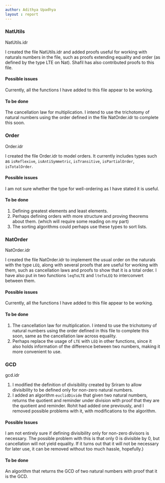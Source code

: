 ```yaml
---
author: Adithya Upadhya
layout : report
---
```


### NatUtils
NatUtils.idr

I created the file NatUtils.idr and added proofs useful for working with naturals numbers in the file, such as proofs extending equality and order (as defined by the type LTE on Nat). Shafil has also contributed proofs to this file.

#### Possible issues
Currently, all the functions I have added to this file appear to be working.

#### To be done
The cancellation law for multiplication. I intend to use the trichotomy of natural numbers using the order defined in the file NatOrder.idr to complete this soon.

### Order
Order.idr

I created the file Order.idr to model orders. It currently includes types such as `isReflexive`, `isAntiSymmetric`, `isTransitive`, `isPartialOrder`, `isTotalOrder`.

#### Possible issues
I am not sure whether the type for well-ordering as I have stated it is useful.

#### To be done
1. Defining greatest elements and least elements.
2. Perhaps defining orders with more structure and proving theorems about them. (which will require some reading on my part)
3. The sorting algorithms could perhaps use these types to sort lists.

### NatOrder
NatOrder.idr

I created the file NatOrder.idr to implement the usual order on the naturals with the type `LEQ`, along with several proofs that are useful for working with them, such as cancellation laws and proofs to show that it is a total order. I have also put in two functions `leqToLTE` and `lteToLEQ` to interconvert between them.

#### Possible issues
Currently, all the functions I have added to this file appear to be working.

#### To be done
1. The cancellation law for multiplication. I intend to use the trichotomy of natural numbers using the order defined in this file to complete this soon, same as the cancellation law across equality.
2. Perhaps replace the usage of `LTE` with `LEQ` in other functions, since it also holds information of the difference between two numbers, making it more convenient to use.

### GCD
gcd.idr

1. I modified the definition of divisibility created by Sriram to allow divisibility to be defined only for non-zero natural numbers.
2. I added an algorithm `euclidDivide` that given two natural numbers, returns the quotient and reminder under division with proof that they are the quotient and reminder. Rohit had added one previously, and I removed possible problems with it, with modifications to the algorithm.

#### Possible Issues
I am not entirely sure if defining divisibility only for non-zero divisors is necessary. The possible problem with this is that only 0 is divisible by 0, but cancellation will not yield equality. If it turns out that it will not be necessary for later use, it can be removed without too much hassle, hopefully.)

#### To be done
An algorithm that returns the GCD of two natural numbers with proof that it is the GCD.
